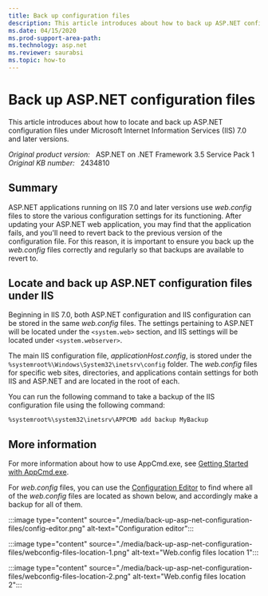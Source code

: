 ```yaml
---
title: Back up configuration files
description: This article introduces about how to back up ASP.NET configuration files under IIS 7.0 and later versions.
ms.date: 04/15/2020
ms.prod-support-area-path: 
ms.technology: asp.net
ms.reviewer: saurabsi
ms.topic: how-to
---
```

# Back up ASP.NET configuration files

This article introduces about how to locate and back up ASP.NET configuration files under Microsoft Internet Information Services (IIS) 7.0 and later versions.

_Original product version:_ &nbsp; ASP.NET on .NET Framework 3.5 Service Pack 1  
_Original KB number:_ &nbsp; 2434810

## Summary

ASP.NET applications running on IIS 7.0 and later versions use *web.config* files to store the various configuration settings for its functioning. After updating your ASP.NET web application, you may find that the application fails, and you'll need to revert back to the previous version of the configuration file. For this reason, it is important to ensure you back up the *web.config* files correctly and regularly so that backups are available to revert to.

## Locate and back up ASP.NET configuration files under IIS

Beginning in IIS 7.0, both ASP.NET configuration and IIS configuration can be stored in the same *web.config* files. The settings pertaining to ASP.NET will be located under the `<system.web>` section, and IIS settings will be located under `<system.webserver>`.

The main IIS configuration file, *applicationHost.config*, is stored under the `%systemroot%\Windows\System32\inetsrv\config` folder. The *web.config* files for specific web sites, directories, and applications contain settings for both IIS and ASP.NET and are located in the root of each.

You can run the following command to take a backup of the IIS configuration file using the following command:

```console
%systemroot%\system32\inetsrv\APPCMD add backup MyBackup
```

## More information

For more information about how to use AppCmd.exe, see [Getting Started with AppCmd.exe](/iis/get-started/getting-started-with-iis/getting-started-with-appcmdexe).

For *web.config* files, you can use the [Configuration Editor](https://www.iis.net/downloads/microsoft/administration-pack) to find where all of the *web.config* files are located as shown below, and accordingly make a backup for all of them.

:::image type="content" source="./media/back-up-asp-net-configuration-files/config-editor.png" alt-text="Configuration editor":::

:::image type="content" source="./media/back-up-asp-net-configuration-files/webconfig-files-location-1.png" alt-text="Web.config files location 1":::

:::image type="content" source="./media/back-up-asp-net-configuration-files/webconfig-files-location-2.png" alt-text="Web.config files location 2":::
